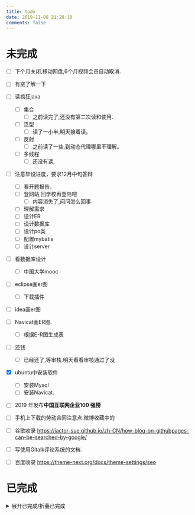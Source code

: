 ```yaml
---
title: todo
date: 2019-11-08 21:28:10
comments: false
---
```

# 未完成
- [ ] 下个月关闭,移动网盘,6个月视频会员自动取消.
- [ ] 有空了解一下
- [ ] 读疯狂java
    - [ ] 集合
        - [ ] 之前读完了,还没有第二次读和使用.
    - [ ] 泛型
        - [ ] 读了一小半,明天接着读。
    - [ ] 反射
        - [ ] 之前读了一些,到动态代理哪里不理解。
    - [ ] 多线程
        - [ ] 还没有读,
- [ ] 注意毕设进度，要求12月中旬答辩
    - [ ] 看开题报告，
    - [ ] 登网站,回学校再登陆吧
        - [ ] 内容消失了,问问怎么回事
    - [ ] 理解需求
    - [ ] 设计ER
    - [ ] 设计数据库
    - [ ] 设计po类
    - [ ] 配置mybatis
    - [ ] 设计server
- [ ] 看数据库设计
    - [ ] 中国大学mooc
- [ ] eclipse画er图
    - [ ] 下载插件
- [ ] idea画er图
- [ ] Navicat画ER图.
    - [ ] 根据E-R图生成表
- [ ] 还钱
    - [ ] 已经还了,等审核.明天看看审核通过了没
- [x] ubuntu中安装软件
    - [ ] 安装Mysql
    - [ ] 安装Navicat.
- [ ] 2019 年发布**中国互联网企业100 强榜**
- [ ] 手机上下载的劳动合同注意点.微博收藏中的
- [ ] 谷歌收录 https://jactor-sue.github.io/zh-CN/how-blog-on-githubpages-can-be-searched-by-google/
- [ ] 写使用Gitalk评论系统的文档.
- [ ] 百度收录 https://theme-next.org/docs/theme-settings/seo


# 已完成
<details><summary>展开已完成/折叠已完成</summary>

## 2019年11月29日
- [x] 修改毕设系统密码
- [x] 约会



## 2019年11月28日
- [x] 电脑上使用安卓模拟器翻墙
    - [x] 安装雷电模拟器
        - [x] 安装谷歌框架
        - [x] 安装翻墙软件
        - [x] 登陆谷歌,
        - [x] 下载其他翻墙软件
        - [x] 导出模拟器中的软件
        - [x] 体验雷电模拟器
        - 

## 2019年11月27日
- [x] FM程序:错误
- [x] 删除tools页面的Git命令
- [x] 微软拼音使用,同步个性短语
- [x] 安装Linux子系统Ubuntu
- [x] Ubuntu子系统的图形化
    - [x] 图形化操作失败,有些需要的软件我没有安装完整,还是完整的虚拟机用起来方便
- [x] 使用Gitalk评论系统

## 2019年11月26日

- [x] 安装ubuntu
    - [x] 安装intellij IDEA Ultimate
        - [x] 运行Java
    - [x] 安装剪贴板工具xsel
- [x] 创建git命令简写Shell脚本
- [x] 安装Linux子系统
- [x] 解除Win10网速限制
- [x] 办理宽带,
- [x] 修改FM,只在安卓上显示摘要目录
- [x] 修改tools样式，按钮顶部内边距改小点

## 2019年11月25日
- [x] 洗衣服
- [x] 完善java遍历目录抽象
- [x] ubuntu上安装软件
    - [x] linux(ubuntu)如何安装软件
    - [x] 安装VSCode
        - [x] 安装VScode中文语言包.
        - [x] 在桌面创建VScode快捷方式。
    - [x] 安装中文输入法,
    - [x] 安装Java
    - [x] 使用阿里云源
        - [x] 更新程序.
    - [x] 安装git,
    - [x] node.js,
        - [x] npm使用淘宝源
    - [x] hexo,
        - [x] 搭建博客.

## 2019年11月24日
- [x] 修改文章
    - [x] 7.4.3 Java8新增的日期 时间包文章混乱
    - [x] 7.5 正则表达式
    - [x] 7.5.1 创建正则表达式
- [x] 安装virtualbox，
    - [x] 安装增强工具,
    - [x] 全屏,修复屏幕分辨率.
    - [x] 安装ubuntu
    - [x] 安装centos,
- [x] 完善tools，linksTOC,id加长点.生成脚本.
- [x] 修改FM程序,在more后面执行脚本.关闭程序.
- [x] 启动博客时,删除_post目录下的所有.html文件.

## 2019年11月23日
- [x] 约会
    - [x] 衣服，白帽子，水杯。
    - [x] 安装去广告插件,创建账号
- [x] 下载mysql安装程序,
    - [x] 安装mysql
- [ ] Navicat 画ER图,
    - [x] 激活Navicat

## 2019年11月22日
- [x] 安装vscode，markdown插件，
- [x] 安装vscode SQL格式化插件
- [x] 还钱
    - [x] 奇怪,老是说我订单有错误.截至时期为12月20日,上班时间打电话问问怎么回事.
        - [x] 我是昨天晚上八点钟换的,估计是下班时间不能还吧。

</details>
